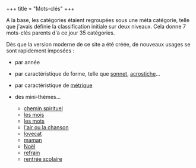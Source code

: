 +++
title = "Mots-clés"
+++

A la base, les catégories étaient regroupées sous une méta catégorie, telle que j'avais définie la classification initiale sur deux niveaux. Cela donne 7 mots-clés parents d'à ce jour 35 catégories.

Dès que la version moderne de ce site a été créée, de nouveaux usages se sont rapidement imposées :

- par année
- par caractéristique de forme, telle que [sonnet](./sonnet/), [acrostiche](./acrostiche/)...
- par caractéristique de [métrique](../thoughts/tout_est_rythme)
- des mini-thèmes...

  - [chemin spirituel](./chemin-spirituel)
  - [les mois](./les-mois/)
  - [les mots](./les-mots/)
  - [l'air ou la chanson](./l'air-ou-la-chanson/)
  - [lovecat](./lovecat/)
  - [maman](./maman/)
  - [Noël](./noël/)
  - [refrain](./refrain/)
  - [rentrée scolaire](./rentree-scolaire/)

